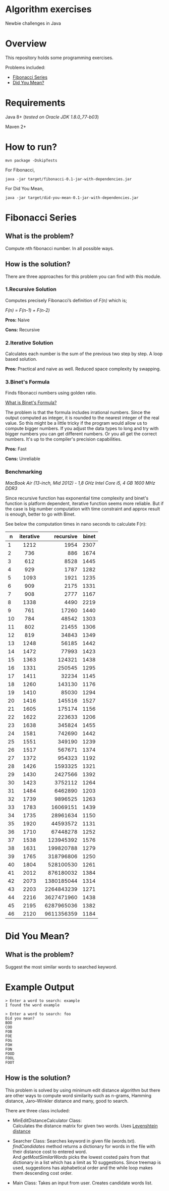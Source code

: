 # Algorithm exercises
Newbie challenges in Java 

# Overview 

This repository holds some programming exercises.

Problems included: 

 - [Fibonacci Series](#fibonacci-series) 
 - [Did You Mean?](#did-you-mean) 

# Requirements

Java 8+ (*tested on Oracle JDK 1.8.0_77-b03*)

Maven 2+


# How to run? 

`mvn package -DskipTests`

For Fibonacci, 

`java -jar target/fibonacci-0.1-jar-with-dependencies.jar`

For Did You Mean, 

`java -jar target/did-you-mean-0.1-jar-with-dependencies.jar`


 
# Fibonacci Series

## What is the problem? 

Compute *n*th fibonacci number. In all possible ways.

## How is the solution?

There are three approaches for this problem you can find with this module.
### 1.Recursive Solution
Computes precisely Fibonacci’s definition of *F(n)* which is;

*F(n) = F(n-1) + F(n-2)*

**Pros:** Naive 

**Cons:** Recursive

### 2.Iterative Solution

Calculates each number is the sum of the previous two step by step. A loop based solution. 

**Pros:** Practical and naive as well. Reduced space complexity by swapping.

### 3.Binet's Formula

 Finds fibonacci numbers using golden ratio.
 
 [What is Binet's Formula?](http://mathworld.wolfram.com/BinetsFibonacciNumberFormula.html)
 
The problem is that the formula includes irrational numbers. Since the output computed as integer, it is rounded to the nearest integer of the real value. So this might be a little tricky if the program would allow us to compute bigger numbers. If you adjust the data types to long and try with bigger numbers you can get different numbers. Or you all get the correct numbers. It's up to the compiler's precision capabilities. 

**Pros:** Fast 

**Cons:** Unreliable

### Benchmarking

*MacBook Air (13-inch, Mid 2012) - 1,8 GHz Intel Core i5, 4 GB 1600 MHz DDR3*

Since recursive function has exponential time complexity and binet's function is platform dependent, iterative function seems more reliable. But if the case is big number computation with time constraint and approx result is enough, better to go with Binet.

See below the computation times in nano seconds to calculate F(n):


| n | iterative | recursive   | binet  |
| ------------- |:-------------:| -----:| -----:|
|1|1212|1954|2307|
|2|736|886|1674|
|3|612|8528|1445|
|4|929|1787|1282|
|5|1093|1921|1235|
|6|909|2175|1331|
|7|908|2777|1167|
|8|1338|4490|2219|
|9|761|17260|1440|
|10|784|48542|1303|
|11|802|21455|1306|
|12|819|34843|1349|
|13|1248|56185|1442|
|14|1472|77993|1423|
|15|1363|124321|1438|
|16|1331|250545|1295|
|17|1411|32234|1145|
|18|1260|143130|1176|
|19|1410|85030|1294|
|20|1416|145516|1527|
|21|1605|175174|1156|
|22|1622|223633|1206|
|23|1638|345824|1455|
|24|1581|742690|1442|
|25|1551|349190|1239|
|26|1517|567671|1374|
|27|1372|954323|1192|
|28|1426|1593325|1321|
|29|1430|2427566|1392|
|30|1423|3752112|1264|
|31|1484|6462890|1203|
|32|1739|9896525|1263|
|33|1783|16069151|1439|
|34|1735|28961634|1150|
|35|1920|44593572|1131|
|36|1710|67448278|1252|
|37|1538|123945392|1576|
|38|1631|199820788|1279|
|39|1765|318796806|1250|
|40|1804|528100530|1261|
|41|2012|876180032|1384|
|42|2073|1380185044|1314|
|43|2203|2264843239|1271|
|44|2216|3627471960|1438|
|45|2195|6287965036|1382|
|46|2120|9611356359|1184|

# Did You Mean?

## What is the problem? 

Suggest the most similar words to searched keyword.

# Example Output

```
> Enter a word to search: example
I found the word example

> Enter a word to search: foo
Did you mean?
BOO
COO
FOB
FOE
FOG
FOH
FON
FOOD
FOOL
FOOT
```
## How is the solution?

This problem is solved by using minimum edit distance algorithm but there are other ways to compute word similarity such as n-grams, Hamming distance, Jaro–Winkler distance and many, good to search. 

There are three class included:
- MinEditDistanceCalculator Class:  
Calculates the distance matrix for given two words. 
Uses [Levenshtein distance](https://en.wikipedia.org/wiki/Levenshtein_distance)
- Searcher Class: Searches keyword in given file (words.txt). 
*findCandidates* method returns a dictionary for words in the file with their distance cost to entered word.  
And *getMostSimilarWords* picks the lowest costed pairs from that dictionary in a list which has a limit as 10 suggestions. Since treemap is used, suggestions has alphabetical order and the while loop makes them descending cost order.

- Main Class: Takes an input from user. Creates candidate words list.








